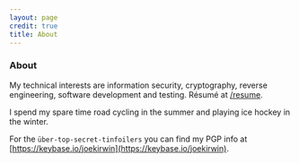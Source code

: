 ```yaml
---
layout: page
credit: true
title: About
---
```


### About

My technical interests are information security, cryptography, reverse engineering, software development and testing. Résumé at [/resume](/resume).

I spend my spare time road cycling in the summer and playing ice hockey in the winter.

For the `über-top-secret-tinfoilers` you can find my PGP info at [https://keybase.io/joekirwin](https://keybase.io/joekirwin).
